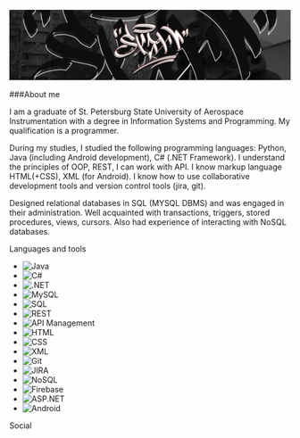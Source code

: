 [![Header](https://github.com/SXDXV/SXDXV/blob/main/Res/sxdxv%20header%2009%2004.jpg?raw=true)](https://t.me/sxdxvsxdxv)

###About me

I am a graduate of St. Petersburg State University of Aerospace Instrumentation with a degree in Information Systems and Programming. My qualification is a programmer.

During my studies, I studied the following programming languages: Python, Java (including Android development), C# (.NET Framework). I understand the principles of OOP, REST, I can work with API. I know markup language HTML(+CSS), XML (for Android). I know how to use collaborative development tools and version control tools (jira, git).

Designed relational databases in SQL (MYSQL DBMS) and was engaged in their administration. Well acquainted with transactions, triggers, stored procedures, views, cursors. Also had experience of interacting with NoSQL databases.

Languages and tools
- ![Java](https://img.shields.io/badge/-Java-orange?logo=java&logoColor=white&style=flat)
- ![C#](https://img.shields.io/badge/-C%23-purple?logo=c-sharp&logoColor=white&style=flat)
- ![.NET](https://img.shields.io/badge/-.NET-blue?logo=.net&logoColor=white&style=flat)
- ![MySQL](https://img.shields.io/badge/-MySQL-blue?logo=mysql&logoColor=white&style=flat)
- ![SQL](https://img.shields.io/badge/-SQL-9cf?style=flat)
- ![REST](https://img.shields.io/badge/-REST-green?style=flat)
- ![API Management](https://img.shields.io/badge/-API%20Management-lightgrey?style=flat)
- ![HTML](https://img.shields.io/badge/-HTML-red?logo=html5&logoColor=white&style=flat)
- ![CSS](https://img.shields.io/badge/-CSS-blue?logo=css3&logoColor=white&style=flat)
- ![XML](https://img.shields.io/badge/-XML-orange?style=flat)
- ![Git](https://img.shields.io/badge/-Git-red?logo=git&logoColor=white&style=flat)
- ![JIRA](https://img.shields.io/badge/-JIRA-blue?logo=jira-software&logoColor=white&style=flat)
- ![NoSQL](https://img.shields.io/badge/-NoSQL-brightgreen?style=flat)
- ![Firebase](https://img.shields.io/badge/-Firebase-yellow?logo=firebase&logoColor=white&style=flat)
- ![ASP.NET](https://img.shields.io/badge/-ASP.NET-purple?logo=.net&logoColor=white&style=flat)
- ![Android](https://img.shields.io/badge/-Android-green?logo=android&logoColor=white&style=flat)


Social
